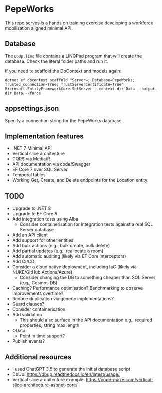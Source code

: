# PepeWorks

This repo serves is a hands on training exercise developing a workforce mobilisation aligned minimal API.

## Database

The `DbUp.linq` file contains a LINQPad program that will create the database. Check the literal folder paths and run
it.

If you need to scaffold the DbContext and models again: 

```text
dotnet ef dbcontext scaffold "Server=; Database=PepeWorks; Trusted_connection=True; TrustServerCertificate=True" Microsoft.EntityFrameworkCore.SqlServer --context-dir Data --output-dir Data --force
```

## appsettings.json

Specify a connection string for the PepeWorks database.

## Implementation features

- .NET 7 Minimal API
- Vertical slice architecture
- CQRS via MediatR
- API documentation via code/Swagger
- EF Core 7 over SQL Server
- Temporal tables
- Working Get, Create, and Delete endpoints for the Location entity

## TODO

- Upgrade to .NET 8
- Upgrade to EF Core 8
- Add integration tests using Alba
    - Consider containerisation for integration tests against a real SQL Server database
- Add an API client
- Add support for other entities
- Add bulk actions (e.g., bulk create, bulk delete)
- Add partial updates (e.g., reallocate a room)
- Add automatic auditing (likely via EF Core interceptors)
- Add CI/CD
- Consider a cloud native deployment, including IaC (likely via NUKE/GitHub Actions/Azure)
    - Consider changing the DB to something cheaper than SQL Server (e.g., Cosmos DB)
- Caching? Performance optimisation? Benchmarking to observe improvements overtime?
- Reduce duplication via generic implementations?
- Guard clauses?
- Consider containerisation
- Add validation
    - This should also surface in the API documentation e.g., required properties, string max length
- OData
  - Point in time support?
- Publish events?

## Additional resources

- I used ChatGPT 3.5 to generate the initial database script
- DbUp: https://dbup.readthedocs.io/en/latest/usage/
- Vertical slice architecture example: https://code-maze.com/vertical-slice-architecture-aspnet-core/
